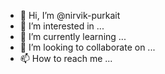 - 👋 Hi, I’m @nirvik-purkait
- 👀 I’m interested in ...
- 🌱 I’m currently learning ...
- 💞️ I’m looking to collaborate on ...
- 📫 How to reach me ...

<!---
nirvik-purkait/nirvik-purkait is a ✨ special ✨ repository because its `README.md` (this file) appears on your GitHub profile.
You can click the Preview link to take a look at your changes.
--->
